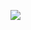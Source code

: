 <a href="버튼을 눌렀을 때 이동할 링크" target="_blank"><img src="https://img.shields.io/badge/#3776AB-배경색?style=뱃지모양&logo=로고&logoColor=로고색상"/></a>
